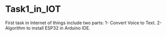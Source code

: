 # Task1_in_IOT
First task in Internet of things include two parts: 
1- Convert Voice to Text.
2- Algorithm to install ESP32 in Arduino IDE.
